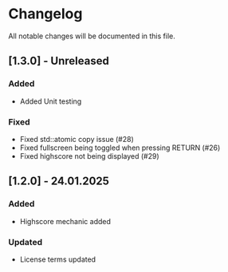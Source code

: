 # Changelog

All notable changes will be documented in this file.

## [1.3.0] - Unreleased

### Added

* Added Unit testing

### Fixed

* Fixed std::atomic copy issue (#28)
* Fixed fullscreen being toggled when pressing RETURN (#26)
* Fixed highscore not being displayed (#29)

## [1.2.0] - 24.01.2025

### Added

* Highscore mechanic added

### Updated

* License terms updated
